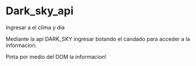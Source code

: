 # Dark_sky_api
Ingresar a el clima y dia 

Mediante la api DARK_SKY ingresar botando el candado para acceder a la informacion. 

Pinta por medio del DOM la informacion!
